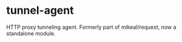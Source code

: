 tunnel-agent
============

HTTP proxy tunneling agent. Formerly part of mikeal/request, now a standalone module.